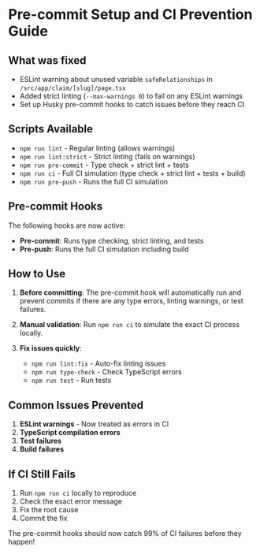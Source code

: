 # Pre-commit Setup and CI Prevention Guide

## What was fixed
- ESLint warning about unused variable `safeRelationships` in `/src/app/claim/[slug]/page.tsx`
- Added strict linting (`--max-warnings 0`) to fail on any ESLint warnings
- Set up Husky pre-commit hooks to catch issues before they reach CI

## Scripts Available

- `npm run lint` - Regular linting (allows warnings)
- `npm run lint:strict` - Strict linting (fails on warnings)
- `npm run pre-commit` - Type check + strict lint + tests
- `npm run ci` - Full CI simulation (type check + strict lint + tests + build)
- `npm run pre-push` - Runs the full CI simulation

## Pre-commit Hooks

The following hooks are now active:
- **Pre-commit**: Runs type checking, strict linting, and tests
- **Pre-push**: Runs the full CI simulation including build

## How to Use

1. **Before committing**: The pre-commit hook will automatically run and prevent commits if there are any type errors, linting warnings, or test failures.

2. **Manual validation**: Run `npm run ci` to simulate the exact CI process locally.

3. **Fix issues quickly**: 
   - `npm run lint:fix` - Auto-fix linting issues
   - `npm run type-check` - Check TypeScript errors
   - `npm run test` - Run tests

## Common Issues Prevented

1. **ESLint warnings** - Now treated as errors in CI
2. **TypeScript compilation errors**
3. **Test failures**
4. **Build failures**

## If CI Still Fails

1. Run `npm run ci` locally to reproduce
2. Check the exact error message
3. Fix the root cause
4. Commit the fix

The pre-commit hooks should now catch 99% of CI failures before they happen!
